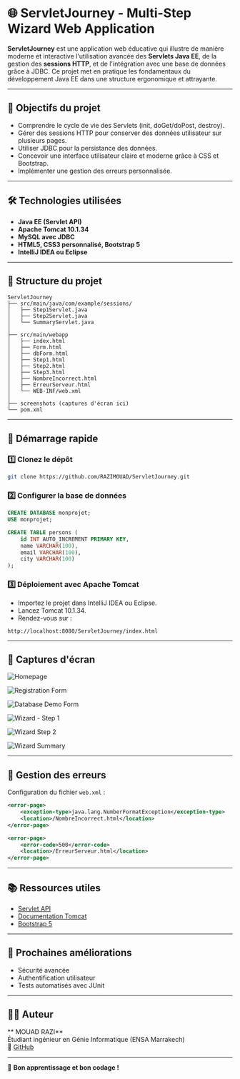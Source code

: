 # 🌐 ServletJourney - Multi-Step Wizard Web Application

**ServletJourney** est une application web éducative qui illustre de manière moderne et interactive l'utilisation avancée des **Servlets Java EE**, de la gestion des **sessions HTTP**, et de l'intégration avec une base de données grâce à JDBC. Ce projet met en pratique les fondamentaux du développement Java EE dans une structure ergonomique et attrayante.

---

## 🎯 Objectifs du projet

- Comprendre le cycle de vie des Servlets (init, doGet/doPost, destroy).
- Gérer des sessions HTTP pour conserver des données utilisateur sur plusieurs pages.
- Utiliser JDBC pour la persistance des données.
- Concevoir une interface utilisateur claire et moderne grâce à CSS et Bootstrap.
- Implémenter une gestion des erreurs personnalisée.

---

## 🛠️ Technologies utilisées

- **Java EE (Servlet API)**
- **Apache Tomcat 10.1.34**
- **MySQL avec JDBC**
- **HTML5, CSS3 personnalisé, Bootstrap 5**
- **IntelliJ IDEA ou Eclipse**

---

## 📂 Structure du projet

```
ServletJourney
├── src/main/java/com/example/sessions/
│   ├── Step1Servlet.java
│   ├── Step2Servlet.java
│   └── SummaryServlet.java
│
├── src/main/webapp
│   ├── index.html
│   ├── Form.html
│   ├── dbForm.html
│   ├── Step1.html
│   ├── Step2.html
│   ├── Step3.html
│   ├── NombreIncorrect.html
│   ├── ErreurServeur.html
│   └── WEB-INF/web.xml
│
├── screenshots (captures d'écran ici)
└── pom.xml
```

---

## 🚀 Démarrage rapide

### 1️⃣ Clonez le dépôt

```bash
git clone https://github.com/RAZIMOUAD/ServletJourney.git
```

### 2️⃣ Configurer la base de données

```sql
CREATE DATABASE monprojet;
USE monprojet;

CREATE TABLE persons (
    id INT AUTO_INCREMENT PRIMARY KEY,
    name VARCHAR(100),
    email VARCHAR(100),
    city VARCHAR(100)
);
```

### 3️⃣ Déploiement avec Apache Tomcat

- Importez le projet dans IntelliJ IDEA ou Eclipse.
- Lancez Tomcat 10.1.34.
- Rendez-vous sur :

```
http://localhost:8080/ServletJourney/index.html
```

---

## 📸 Captures d'écran

![Homepage](screenshots/homepage.jpg)

![Registration Form](screenshots/registration-form.jpg)

![Database Demo Form](screenshots/dbdemo.jpg)

![Wizard - Step 1](screenshots/wizard-step1.jpg)

![Wizard Step 2](screenshots/wizard-step2.jpg)

![Wizard Summary](screenshots/wizard-summary.jpg)


---

## 📌 Gestion des erreurs

Configuration du fichier `web.xml` :

```xml
<error-page>
    <exception-type>java.lang.NumberFormatException</exception-type>
    <location>/NombreIncorrect.html</location>
</error-page>

<error-page>
    <error-code>500</error-code>
    <location>/ErreurServeur.html</location>
</error-page>
```

---

## 📚 Ressources utiles

- [Servlet API](https://jakarta.ee/specifications/servlet/)
- [Documentation Tomcat](https://tomcat.apache.org/)
- [Bootstrap 5](https://getbootstrap.com/docs/5.3/getting-started/introduction/)

---

## 🚧 Prochaines améliorations

- Sécurité avancée
- Authentification utilisateur
- Tests automatisés avec JUnit

---

## 👨‍💻 Auteur

** MOUAD RAZI**  
Étudiant ingénieur en Génie Informatique (ENSA Marrakech)    
🔗 [GitHub](https://github.com/RAZIMOUAD)

---

🎉 **Bon apprentissage et bon codage !**


